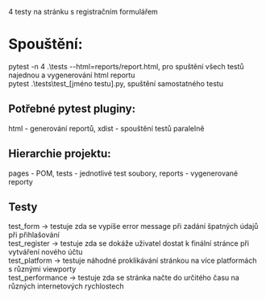 4 testy na stránku s registračním formulářem <br>
<h1> Spouštění: </h1>	pytest -n 4 .\tests --html=reports/report.html, pro spuštění všech testů najednou a vygenerování html reportu <br>
		pytest .\tests\test_[jméno testu].py, spuštění samostatného testu <br>
<h2>Potřebné pytest pluginy:</h2> html - generování reportů, xdist - spouštění testů paralelně <br> 
<h2>Hierarchie projektu:</h2> pages - POM, tests - jednotlivé test soubory, reports - vygenerované reporty <br>
<h2> Testy </h2> test_form -> testuje zda se vypíše error message při zadání špatných údajů při přihlašování <br>
		test_register -> testuje zda se dokáže uživatel dostat k finální stránce při vytváření nového účtu <br>
  		test_platform -> testuje náhodné proklikávání stránkou na více platformách s různými viewporty <br>
    		test_performance -> testuje zda se stránka načte do určitého času na různých internetových rychlostech <br>
